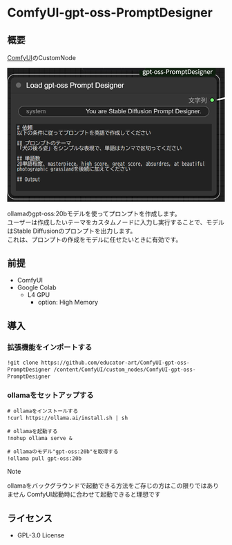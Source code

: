 # ComfyUI-gpt-oss-PromptDesigner

## 概要
[ComfyUI](https://github.com/comfyanonymous/ComfyUI)のCustomNode

![](./sample.png)

ollamaのgpt-oss:20bモデルを使ってプロンプトを作成します。  
ユーザーは作成したいテーマをカスタムノードに入力し実行することで、モデルはStable Diffusionのプロンプトを出力します。  
これは、プロンプトの作成をモデルに任せたいときに有効です。

## 前提

- ComfyUI
- Google Colab
    - L4 GPU
        - option: High Memory

## 導入

### 拡張機能をインポートする

```
!git clone https://github.com/educator-art/ComfyUI-gpt-oss-PromptDesigner /content/ComfyUI/custom_nodes/ComfyUI-gpt-oss-PromptDesigner
```

### ollamaをセットアップする

```
# ollamaをインストールする
!curl https://ollama.ai/install.sh | sh
```

```
# ollamaを起動する
!nohup ollama serve &
```

```
# ollamaのモデル"gpt-oss:20b"を取得する
!ollama pull gpt-oss:20b
```
> [!NOTE]
> ollamaをバックグラウンドで起動できる方法をご存じの方はこの限りではありません
> ComfyUI起動時に合わせて起動できると理想です

## ライセンス

 - GPL-3.0 License
